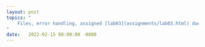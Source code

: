 ```yaml
---
layout: post
topics: "
    Files, error handling, assigned [lab03](assignments/lab03.html) due 2/21
"
date:   2022-02-15 08:00:00 -0800
---
```

